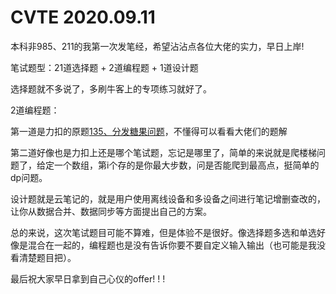 # CVTE  2020.09.11

本科非985、211的我第一次发笔经，希望沾沾点各位大佬的实力，早日上岸!

笔试题型：21道选择题 + 2道编程题 + 1道设计题

选择题就不多说了，多刷牛客上的专项练习就好了。

2道编程题：

第一道是力扣的原题[135、分发糖果问题](https://leetcode-cn.com/problems/candy/)，不懂得可以看看大佬们的题解

第二道好像也是力扣上还是哪个笔试题，忘记是哪里了，简单的来说就是爬楼梯问题了，给定一个数组，第i个存的是你最大步数，问是否能爬到最高点，挺简单的dp问题。

设计题就是云笔记的，就是用户使用离线设备和多设备之间进行笔记增删查改的，让你从数据合并、数据同步等方面提出自己的方案。

总的来说，这次笔试题目可能不算难，但是体验不是很好。像选择题多选和单选好像是混合在一起的，编程题也是没有告诉你要不要自定义输入输出（也可能是我没看清楚题目把）。

最后祝大家早日拿到自己心仪的offer! ! ! 

